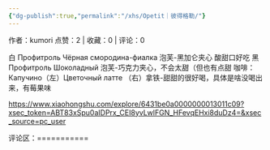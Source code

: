 ```yaml
---
{"dg-publish":true,"permalink":"/xhs/Opetit｜彼得格勒/"}
---
```


作者：kumori
点赞：2   |   收藏：0   |   评论：0

白 Профитроль Чёрная смородина-фиалка 泡芙-黑加仑夹心 酸甜口好吃
黑 Профитроль Шоколадный 泡芙-巧克力夹心，不会太甜（但也有点甜
咖啡：Капучино（左）Цветочный латте （右）拿铁-甜甜的很好喝，具体是啥没喝出来，有莓果味

https://www.xiaohongshu.com/explore/6431be0a0000000013011c09?xsec_token=ABT83xSpu0aIDPrx_CEI8yvLwlFGN_HFevqEHxi8duDz4=&xsec_source=pc_user

评论区：===========

